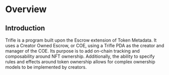# Overview

## Introduction
Trifle is a program built upon the Escrow extension of Token Metadata. It uses a Creator Owned Escrow, or COE, using a Trifle PDA as the creator and manager of the COE. Its purpose is to add on-chain tracking and composability around NFT ownership. Additionally, the ability to specify rules and effects around token ownership allows for complex ownership models to be implemented by creators.
